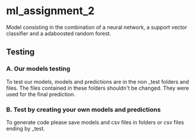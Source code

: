 # ml_assignment_2

Model consisting in the combination of a neural network, a support vector classifier and a adaboosted random forest.

## Testing

### A. Our models testing
To test our models, models and predictions are in the non _test folders and files. The files contained in these folders shouldn't be changed. They were used for the final prediction.

### B. Test by creating your own models and predictions
To generate code please save models and csv files in folders or csv files ending by _test.
